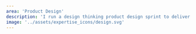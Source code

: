 ```yaml
---
area: 'Product Design'
description: 'I run a design thinking product design sprint to deliver measure and iterate my design. I provide all end to end multi device well crafted mockups.'
image: '../assets/expertise_icons/design.svg'
---
```


